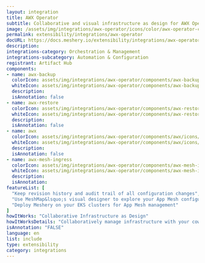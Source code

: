 ```yaml
---
layout: integration
title: AWX Operator
subtitle: Collaborative and visual infrastructure as design for AWX Operator
image: /assets/img/integrations/awx-operator/icons/color/awx-operator-color.svg
permalink: extensibility/integrations/awx-operator
docURL: https://docs.meshery.io/extensibility/integrations/awx-operator
description: 
integrations-category: Orchestration & Management
integrations-subcategory: Automation & Configuration
registrant: Artifact Hub
components: 
- name: awx-backup
  colorIcon: assets/img/integrations/awx-operator/components/awx-backup/icons/color/awx-backup-color.svg
  whiteIcon: assets/img/integrations/awx-operator/components/awx-backup/icons/white/awx-backup-white.svg
  description: 
  isAnnotation: false
- name: awx-restore
  colorIcon: assets/img/integrations/awx-operator/components/awx-restore/icons/color/awx-restore-color.svg
  whiteIcon: assets/img/integrations/awx-operator/components/awx-restore/icons/white/awx-restore-white.svg
  description: 
  isAnnotation: false
- name: awx
  colorIcon: assets/img/integrations/awx-operator/components/awx/icons/color/awx-color.svg
  whiteIcon: assets/img/integrations/awx-operator/components/awx/icons/white/awx-white.svg
  description: 
  isAnnotation: false
- name: awx-mesh-ingress
  colorIcon: assets/img/integrations/awx-operator/components/awx-mesh-ingress/icons/color/awx-mesh-ingress-color.svg
  whiteIcon: assets/img/integrations/awx-operator/components/awx-mesh-ingress/icons/white/awx-mesh-ingress-white.svg
  description: 
  isAnnotation: 
featureList: [
  "Keep revision history and audit trail of all configuration changes",
  "Use MeshMap&lsquo;s visual designer to explore your App Mesh configuration",
  "Deploy Meshery on your EKS clusters for App Mesh management"
]
howItWorks: "Collaborative Infrastructure as Design"
howItWorksDetails: "Collaboratively manage infrastructure with your coworkers synchronously sharing the same designs."
isAnnotation: "FALSE"
language: en
list: include
type: extensibility
category: integrations
---
```

